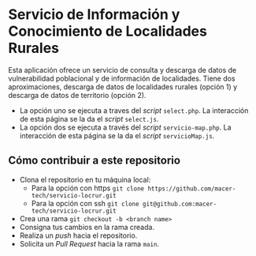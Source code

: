 # Servicio de Información y Conocimiento de Localidades Rurales

Esta aplicación ofrece un servicio de consulta y descarga de datos de vulnerabilidad poblacional y de información de localidades. Tiene dos aproximaciones, descarga de datos de localidades rurales (opción 1) y descarga de datos de territorio (opción 2).

- La opción uno se ejecuta a traves del _script_ ```select.php```. La interacción de esta página se la da el _script_ ```select.js```.
- La opción dos se ejecuta a través del _script_ ```servicio-map.php```. La interacción de esta página se la da el _script_ ```servicioMap.js```.

## Cómo contribuir a este repositorio

- Clona el repositorio en tu máquina local:
  - Para la opción con https ```git clone https://github.com/macer-tech/servicio-locrur.git```
  - Para la opción con ssh ```git clone git@github.com:macer-tech/servicio-locrur.git```
- Crea una rama ```git checkout -b <branch name>```
- Consigna tus cambios en la rama creada.
- Realiza un _push_ hacia el repositorio.
- Solicita un _Pull Request_ hacia la rama ```main```.
